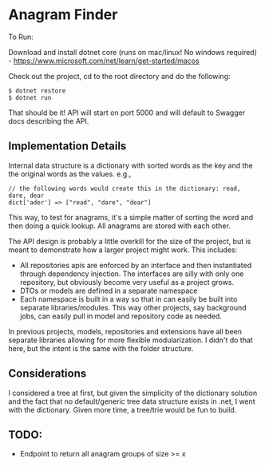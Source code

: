Anagram Finder
==============


To Run:

Download and install dotnet core (runs on mac/linux! No windows required) - https://www.microsoft.com/net/learn/get-started/macos

Check out the project, cd to the root directory and do the following: 

``` 
$ dotnet restore
$ dotnet run
```

That should be it! API will start on port 5000 and will default to Swagger docs describing the API. 

## Implementation Details

Internal data structure is a dictionary with sorted words as the key and the the original words as the values. e.g.,

```
// the following words would create this in the dictionary: read, dare, dear
dict['ader'] => ["read", "dare", "dear"]
```

This way, to test for anagrams, it's a simple matter of sorting the word and then doing a quick lookup. All anagrams are stored with each other. 

The API design is probably a little overkill for the size of the project, but is meant to demonstrate how a larger project might work. This includes:

* All repositories apis are enforced by an interface and then instantiated through dependency injection. The interfaces are silly with only one repository, but obviously become very useful as a project grows. 
* DTOs or models are defined in a separate namespace
* Each namespace is built in a way so that in can easily be built into separate libraries/modules. This way other projects, say background jobs, can easily pull in model and repository code as needed.  

In previous projects, models, repositories and extensions have all been separate libraries allowing for more flexible modularization. I didn't do that here, but the intent is the same with the folder structure. 

## Considerations

I considered a tree at first, but given the simplicity of the dictionary solution and the fact that no default/generic tree data structure exists in .net, I went with the dictionary. Given more time, a tree/trie would be fun to build. 

## TODO:

- Endpoint to return all anagram groups of size >= *x*